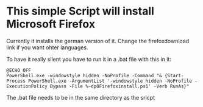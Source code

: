 # This simple Script will install Microsoft Firefox

Currently it installs the german version of it. Change the firefoxdownload link if you want ohter languages.

To have it really silent you have to run it in a .bat file with this in it:

`@ECHO OFF`  
`PowerShell.exe -windowstyle hidden -NoProfile -Command "& {Start-Process PowerShell.exe -ArgumentList '-windowstyle hidden -NoProfile -ExecutionPolicy Bypass -File %~dp0Firefoxinstall.ps1' -Verb RunAs}"`

The .bat file needs to be in the same directory as the sricpt
